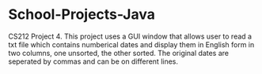 # School-Projects-Java
CS212 Project 4. This project uses a GUI window that allows user to read a txt file which contains numberical dates and display them in English form in two columns, one unsorted, the other sorted. The original dates are seperated by commas and can be on different lines.

